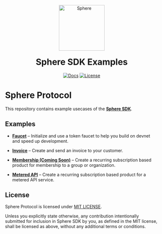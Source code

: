 <div align="center">
    <a>
        <img alt="Sphere" src="https://avatars.githubusercontent.com/u/109333730?s=200&v=4" width="150"/>
    </a>
  <h1 style="margin-top:20px;">Sphere SDK Examples </h1>

  <p>
    <a href="https://docs.sphere.engineer/docs/gettingstarted_introduction"><img alt="Docs" src="https://img.shields.io/badge/docs-tutorials-aquamarine" /></a>
    <!-- <a href="https://discord.com/channels/849494028176588802/878700556904980500"><img alt="Discord Chat" src="https://img.shields.io/discord/889577356681945098?color=aquamarine" /></a> -->
    <a href="https://opensource.org/licenses/MIT"><img alt="License" src="https://img.shields.io/github/license/git-scm/git-scm.com?color=aquamarine" /></a>
  </p>
</div>

# Sphere Protocol

This repository contains example usecases of the [**Sphere SDK**](https://docs.sphere.engineer/docs/gettingstarted_introduction).

## Examples

- [**Faucet**](https://github.com/Sphere-Laboratories/examples/tree/main/createFaucet) – Initialize and use a token faucet to help you build on devnet and speed up development.

- [**Invoice**](https://github.com/Sphere-Laboratories/examples/tree/main/invoice) – Create and send an invoice to your customer.
- [**Membership (Coming Soon)**](https://github.com/Sphere-Laboratories/examples/tree/main/membership) – Create a recurring subscription based product for membership to a group or organization.
- [**Metered API**](https://github.com/Sphere-Laboratories/examples/tree/main/metered-api) – Create a recurring subscription based product for a metered API service.

## License

Sphere Protocol is licensed under [MIT LICENSE](./LICENSE).

Unless you explicitly state otherwise, any contribution intentionally submitted
for inclusion in Sphere SDK by you, as defined in the MIT license, shall be
licensed as above, without any additional terms or conditions.
